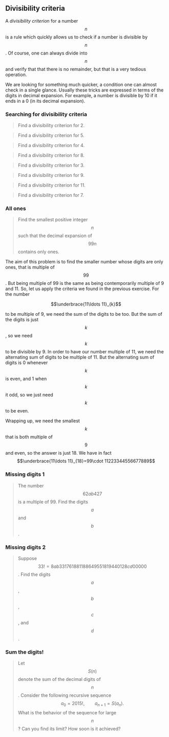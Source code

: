 ## Divisibility criteria

A *divisibility criterion* for a number $$n$$ is a rule which quickly allows us to check if a number is divisible by $$n$$. Of course, one can always divide into $$n$$ and verify that that there is no remainder, but that is a very tedious operation.

We are looking for something much quicker, a condition one can almost check in a single glance. Usually these tricks are expressed in terms of the digits in decimal expansion. For example, a number is divisible by 10 if it ends in a 0 (in its decimal expansion).

### Searching for divisibility criteria

> Find a divisibility criterion for 2.


> Find a divisibility criterion for 5.


> Find a divisibility criterion for 4.


> Find a divisibility criterion for 8.


> Find a divisibility criterion for 3.


> Find a divisibility criterion for 9.


> Find a divisibility criterion for 11.


> Find a divisibility criterion for 7.


### All ones

> Find the smallest positive integer $$n$$ such that the decimal expansion of $$99 n$$ contains only ones.

The aim of this problem is to find the smaller number whose digits are only ones, that is multiple of $$99$$. But being multiple of 99 is the same as being contemporarily multiple of 9 and 11. So, let us apply the criteria we found in the previous exercise. For the number

$$\underbrace{11\ldots 11}_{k}$$

to be multiple of 9, we need the sum of the digits to be too. But the sum of the digits is just $$k$$, so we need $$k$$ to be divisible by 9. In order to have our number multiple of 11, we need the alternating sum of digits to be multiple of 11. But the alternating sum of digits is 0 whenever $$k$$ is even, and 1 when $$k$$ it odd, so we just need $$k$$ to be even. 

Wrapping up, we need the smallest $$k$$ that is both multiple of $$9$$ and even, so the answer is just 18. We have in fact
$$\underbrace{11\ldots 11}_{18}=99\cdot 11223344556677889$$

### Missing digits 1

> The number $$62ab427$$ is a multiple of 99. Find the digits $$a$$ and $$b$$.


### Missing digits 2

> Suppose $$33! = 8ab331761881188649551819440128cd00000$$. Find the digits $$a$$, $$b$$, $$c$$, and $$d$$.


### Sum the digits!

> Let $$S(n)$$ denote the sum of the decimal digits of $$n$$. Consider the following recursive sequence
> $$
> a_0 = 2015!, \qquad
> a_{n+1} = S(a_n).
> $$
> What is the behavior of the sequence for large $$n$$? Can you find its limit? How soon is it achieved?
